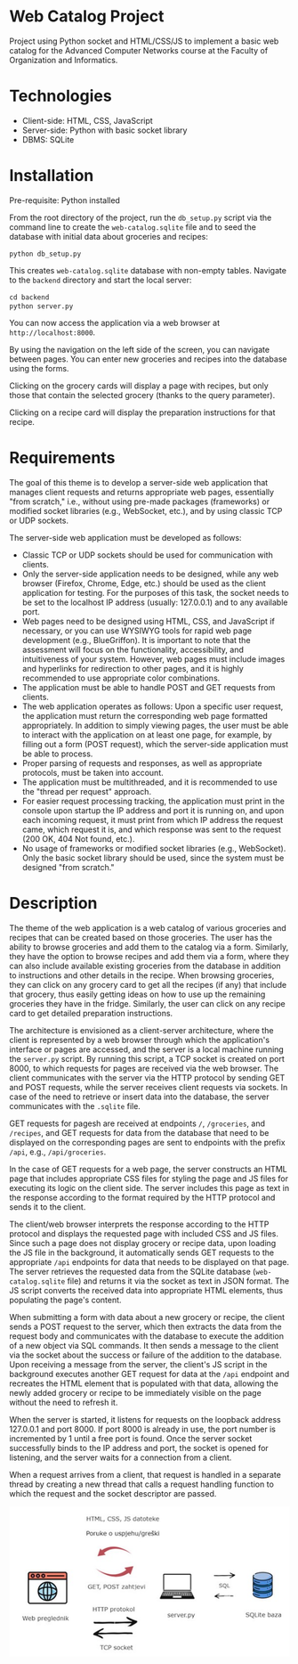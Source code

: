 # Web Catalog Project

Project using Python socket and HTML/CSS/JS to implement a basic web catalog for the Advanced Computer Networks course at the Faculty of Organization and Informatics. 

# Technologies

- Client-side: HTML, CSS, JavaScript
- Server-side: Python with basic socket library
- DBMS: SQLite

# Installation

Pre-requisite: Python installed

From the root directory of the project, run the `db_setup.py` script via the command line to create the `web-catalog.sqlite` file and to seed the database with initial data about groceries and recipes:

```
python db_setup.py
```

This creates `web-catalog.sqlite` database with non-empty tables. Navigate to the `backend` directory and start the local server:

```
cd backend
python server.py
```

You can now access the application via a web browser at `http://localhost:8000`.

By using the navigation on the left side of the screen, you can navigate between pages. You can enter new groceries and recipes into the database using the forms.

Clicking on the grocery cards will display a page with recipes, but only those that contain the selected grocery (thanks to the query parameter).

Clicking on a recipe card will display the preparation instructions for that recipe.

# Requirements

The goal of this theme is to develop a server-side web application that manages client requests and returns appropriate web pages, essentially "from scratch," i.e., without using pre-made packages (frameworks) or modified socket libraries (e.g., WebSocket, etc.), and by using classic TCP or UDP sockets.

The server-side web application must be developed as follows:

- Classic TCP or UDP sockets should be used for communication with clients.
- Only the server-side application needs to be designed, while any web browser (Firefox, Chrome, Edge, etc.) should be used as the client application for testing.
For the purposes of this task, the socket needs to be set to the localhost IP address (usually: 127.0.0.1) and to any available port.
- Web pages need to be designed using HTML, CSS, and JavaScript if necessary, or you can use WYSIWYG tools for rapid web page development (e.g., BlueGriffon). It is important to note that the assessment will focus on the functionality, accessibility, and intuitiveness of your system. However, web pages must include images and hyperlinks for redirection to other pages, and it is highly recommended to use appropriate color combinations.
- The application must be able to handle POST and GET requests from clients.
- The web application operates as follows: Upon a specific user request, the application must return the corresponding web page formatted appropriately. In addition to simply viewing pages, the user must be able to interact with the application on at least one page, for example, by filling out a form (POST request), which the server-side application must be able to process.
- Proper parsing of requests and responses, as well as appropriate protocols, must be taken into account.
- The application must be multithreaded, and it is recommended to use the "thread per request" approach.
- For easier request processing tracking, the application must print in the console upon startup the IP address and port it is running on, and upon each incoming request, it must print from which IP address the request came, which request it is, and which response was sent to the request (200 OK, 404 Not found, etc.).
- No usage of frameworks or modified socket libraries (e.g., WebSocket). Only the basic socket library should be used, since the system must be designed "from scratch."

# Description

The theme of the web application is a web catalog of various groceries and recipes that can be created based on those groceries. The user has the ability to browse groceries and add them to the catalog via a form. Similarly, they have the option to browse recipes and add them via a form, where they can also include available existing groceries from the database in addition to instructions and other details in the recipe. When browsing groceries, they can click on any grocery card to get all the recipes (if any) that include that grocery, thus easily getting ideas on how to use up the remaining groceries they have in the fridge. Similarly, the user can click on any recipe card to get detailed preparation instructions.

The architecture is envisioned as a client-server architecture, where the client is represented by a web browser through which the application's interface or pages are accessed, and the server is a local machine running the `server.py` script. By running this script, a TCP socket is created on port 8000, to which requests for pages are received via the web browser. The client communicates with the server via the HTTP protocol by sending GET and POST requests, while the server receives client requests via sockets. In case of the need to retrieve or insert data into the database, the server communicates with the `.sqlite` file.

GET requests for pagesh are received at endpoints `/`, `/groceries`, and `/recipes`, and GET requests for data from the database that need to be displayed on the corresponding pages are sent to endpoints with the prefix `/api`, e.g., `/api/groceries`.

In the case of GET requests for a web page, the server constructs an HTML page that includes appropriate CSS files for styling the page and JS files for executing its logic on the client side. The server includes this page as text in the response according to the format required by the HTTP protocol and sends it to the client.

The client/web browser interprets the response according to the HTTP protocol and displays the requested page with included CSS and JS files. Since such a page does not display grocery or recipe data, upon loading the JS file in the background, it automatically sends GET requests to the appropriate `/api` endpoints for data that needs to be displayed on that page. The server retrieves the requested data from the SQLite database (`web-catalog.sqlite` file) and returns it via the socket as text in JSON format. The JS script converts the received data into appropriate HTML elements, thus populating the page's content.

When submitting a form with data about a new grocery or recipe, the client sends a POST request to the server, which then extracts the data from the request body and communicates with the database to execute the addition of a new object via SQL commands. It then sends a message to the client via the socket about the success or failure of the addition to the database. Upon receiving a message from the server, the client's JS script in the background executes another GET request for data at the `/api` endpoint and recreates the HTML element that is populated with that data, allowing the newly added grocery or recipe to be immediately visible on the page without the need to refresh it.

When the server is started, it listens for requests on the loopback address 127.0.0.1 and port 8000. If port 8000 is already in use, the port number is incremented by 1 until a free port is found. Once the server socket successfully binds to the IP address and port, the socket is opened for listening, and the server waits for a connection from a client.

When a request arrives from a client, that request is handled in a separate thread by creating a new thread that calls a request handling function to which the request and the socket descriptor are passed.

![architecture diagram](./architecture.jpg)

